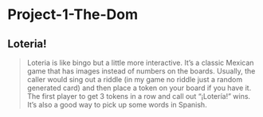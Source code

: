 # Project-1-The-Dom

## Loteria!

> Loteria is like bingo but a little more interactive. It’s a classic Mexican game that has images instead of numbers on the boards. Usually, the caller would sing out a riddle (in my game no riddle just a random generated card) and then place a token on your board if you have it. The first player to get 3 tokens in a row and call out “¡Lotería!” wins. It’s also a good way to pick up some words in Spanish.


<!-- 
- I would have to work with only one board of sixteen cards, maybe build upon it later.
- I would write some logic to check the board actually has the cards randomly generated and use some divs and css for each row also buttons to click on the board.

1. Player 1 = User and Player 2 the computer/card dealer
2. Win state = 3 tokens in a row
3. Lose state = missing one of the randomly generated cards
4. Keep playing if the game is not over = 
5. Multiple rounds to play = 

https://i.pinimg.com/236x/40/90/db/4090db0d9fe95f383395009634ef25ac.jpg -->
